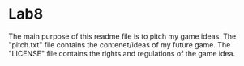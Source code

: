 # Lab8

The main purpose of this readme file is to pitch my game ideas.
The "pitch.txt" file contains the contenet/ideas of my future game.
The "LICENSE" file contains the rights and regulations of the game idea.



